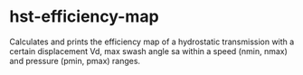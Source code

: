 # hst-efficiency-map
Calculates and prints the efficiency map of a hydrostatic transmission with a certain displacement Vd, max swash angle sa within a speed (nmin, nmax) and pressure (pmin, pmax) ranges.
